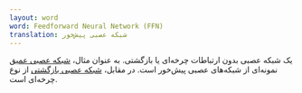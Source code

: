 ```yaml
---
layout: word
word: Feedforward Neural Network (FFN)
translation: شبکه عصبی پیش‌خور
---
```


یک شبکه عصبی بدون ارتباطات چرخه‌ای یا بازگشتی. به عنوان مثال، [شبکه عصبی عمیق](/D/deep_neural_network) نمونه‌ای از شبکه‌های عصبی پیش‌خور است. در مقابل، [شبکه عصبی بازگشتی](/R/recurrent_neural_network) از نوع چرخه‌ای است.
